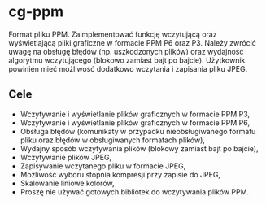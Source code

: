 # cg-ppm

Format pliku PPM. Zaimplementować funkcję wczytującą oraz wyświetlającą pliki graficzne
w formacie PPM P6 oraz P3. Należy zwrócić uwagę na obsługę błędów (np. uszkodzonych plików) oraz
wydajność algorytmu wczytującego (blokowo zamiast bajt po bajcie). Użytkownik powinien mieć możliwość
dodatkowo wczytania i zapisania pliku JPEG.

## Cele

* Wczytywanie i wyświetlanie plików graficznych w formacie PPM P3,
* Wczytywanie i wyświetlanie plików graficznych w formacie PPM P6,
* Obsługa błędów (komunikaty w przypadku nieobsługiwanego formatu pliku oraz błędów w obsługiwanych formatach plików),
* Wydajny sposób wczytywania plików (blokowy zamiast bajt po bajcie),
* Wczytywanie plików JPEG,
* Zapisywanie wczytanego pliku w formacie JPEG,
* Możliwość wyboru stopnia kompresji przy zapisie do JPEG,
* Skalowanie liniowe kolorów,
* Proszę nie używać gotowych bibliotek do wczytywania plików PPM.